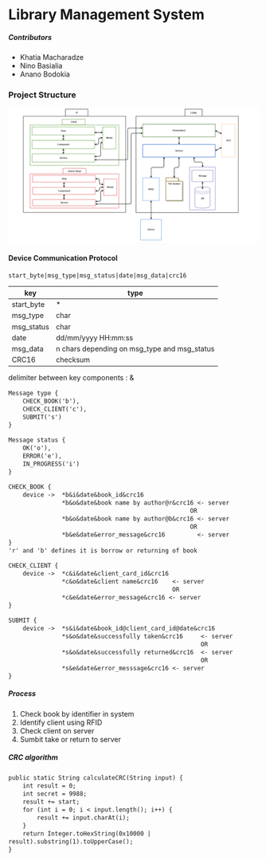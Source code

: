 # Library Management System #

##### Contributors #####

* Khatia Macharadze
* Nino Basialia
* Anano Bodokia


### Project Structure ###

![alt text](https://github.com/MiniZ/library-management-system/blob/develop/documents/Structure.PNG)


#### Device Communication Protocol ####

```
start_byte|msg_type|msg_status|date|msg_data|crc16
```
| key | type |
| ------ | ------ |
| start_byte | * |
| msg_type | char |
| msg_status | char |
| date | dd/mm/yyyy HH:mm:ss |
| msg_data | n chars depending on msg_type and msg_status |
| CRC16 | checksum |

delimiter between key components : &

```
Message type {
    CHECK_BOOK('b'),
    CHECK_CLIENT('c'),
    SUBMIT('s')
}
```
```
Message status {
    OK('o'),
    ERROR('e'),
    IN_PROGRESS('i')
}
```
```
CHECK_BOOK {
    device ->  *b&i&date&book_id&crc16
               *b&o&date&book name by author@r&crc16 <- server
                                                   OR
               *b&o&date&book name by author@b&crc16 <- server
                                                   OR
               *b&e&date&error_message&crc16         <- server
}
'r' and 'b' defines it is borrow or returning of book
```
```
CHECK_CLIENT {
    device ->  *c&i&date&client_card_id&crc16
               *c&o&date&client name&crc16    <- server
                                              OR
               *c&e&date&error_message&crc16 <- server
}
```
```
SUBMIT {
    device ->  *s&i&date&book_id@client_card_id@date&crc16
               *s&o&date&successfully taken&crc16     <- server
                                                      OR
               *s&o&date&successfully returned&crc16  <- server
                                                      OR
               *s&e&date&error_messsage&crc16 <- server
}
```

##### Process
1. Check book by identifier in system
2. Identify client using RFID
3. Check client on server
4. Sumbit take or return to server

##### CRC algorithm
```
public static String calculateCRC(String input) {
    int result = 0;
    int secret = 9988;
    result += start;
    for (int i = 0; i < input.length(); i++) {
        result += input.charAt(i);
    }
    return Integer.toHexString(0x10000 | result).substring(1).toUpperCase();
}
```
